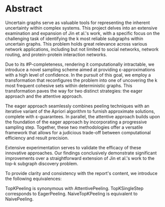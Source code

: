 # Abstract
Uncertain graphs serve as valuable tools for representing the inherent uncertainty within complex systems. This project delves into an extensive examination and expansion of Jin et al.'s work, with a specific focus on the challenging task of identifying the k most reliable subgraphs within uncertain graphs. This problem holds great relevance across various network applications, including but not limited to social networks, network routing, and protein-protein interaction networks.

Due to its #P-completeness, rendering it computationally intractable, we introduce a novel sampling scheme aimed at providing ε-approximations with a high level of confidence. In the pursuit of this goal, we employ a transformation that reconfigures the problem into one of uncovering the k most frequent cohesive sets within deterministic graphs. This transformation paves the way for two distinct strategies: the eager approach and the attentive approach.

The eager approach seamlessly combines peeling techniques with an iterative variant of the Apriori algorithm to furnish approximate solutions, complete with ε-guarantees. In parallel, the attentive approach builds upon the foundation of the eager approach by incorporating a progressive sampling step. Together, these two methodologies offer a versatile framework that allows for a judicious trade-off between computational efficiency and result precision.

Extensive experimentation serves to validate the efficacy of these innovative approaches. Our findings conclusively demonstrate significant improvements over a straightforward extension of Jin et al.'s work to the top-k subgraph discovery problem.

To provide clarity and consistency with the report's content, we introduce the following equivalences:

TopKPeeling is synonymous with AttentivePeeling.
TopKSingleStep corresponds to EagerPeeling.
NaiveTopKPeeling is equivalent to NaivePeeling.
